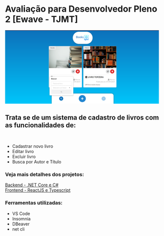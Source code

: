 # Avaliação para Desenvolvedor Pleno 2 [Ewave - TJMT]

![showcase](./docs/showcase.png)

## Trata se de um sistema de cadastro de livros com as funcionalidades de:

<br />


  - Cadastrar novo livro
  - Editar livro
  - Excluir livro
  - Busca por Autor e Título

### Veja mais detalhes dos projetos:

[Backend - .NET Core e C#](./backend)
<br />
[Frontend - ReactJS e Typescript](./frontend)

### Ferramentas utilizadas:

- VS Code
- Insomnia
- DBeaver
- net cli
